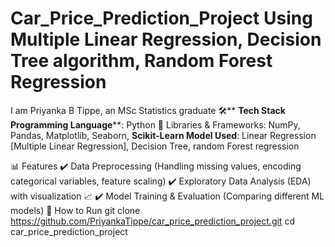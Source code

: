 # Car_Price_Prediction_Project Using Multiple Linear Regression, Decision Tree algorithm, Random Forest Regression
I am Priyanka B Tippe, an MSc Statistics graduate
🛠️** **Tech Stack Programming Language****: Python 🐍 Libraries & Frameworks: NumPy, Pandas, Matplotlib, Seaborn, **Scikit-Learn Model Used**: Linear Regression [Multiple Linear Regression], Decision Tree, random Forest regression

📊 Features ✔️ Data Preprocessing (Handling missing values, encoding categorical variables, feature scaling) ✔️ Exploratory Data Analysis (EDA) with visualization 📈 ✔️ Model Training & Evaluation (Comparing different ML models)
📌 How to Run git clone https://github.com/PriyankaTippe/car_price_prediction_project.git 
cd car_price_prediction_project
